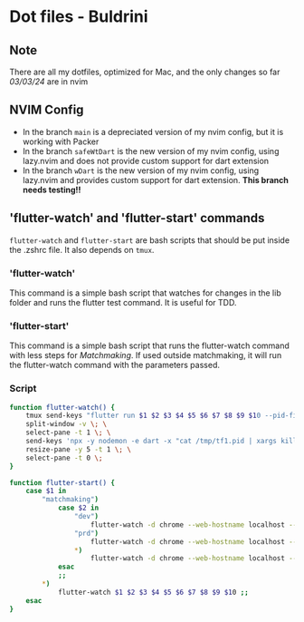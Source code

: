 # Dot files - Buldrini
## Note
There are all my dotfiles, optimized for Mac, and the only changes so far *03/03/24* are in nvim
## NVIM Config
- In the branch `main` is a depreciated version of my nvim config, but it is working with Packer
- In the branch `safeWtDart` is the new version of my nvim config, using lazy.nvim and does not provide custom support for dart extension
- In the branch `wDart` is the new version of my nvim config, using lazy.nvim and provides custom support for dart extension. **This branch needs testing!!**

## 'flutter-watch' and 'flutter-start' commands
`flutter-watch` and `flutter-start` are bash scripts that should be put inside the .zshrc file. It also depends on `tmux`.
### 'flutter-watch'
This command is a simple bash script that watches for changes in the lib folder and runs the flutter test command. It is useful for TDD.
### 'flutter-start'
This command is a simple bash script that runs the flutter-watch command with less steps for *Matchmaking*. If used outside matchmaking, it will run the flutter-watch command with the parameters passed.

### Script
```bash
function flutter-watch() {
    tmux send-keys "flutter run $1 $2 $3 $4 $5 $6 $7 $8 $9 $10 --pid-file=/tmp/tf1.pid" C-m \; \
    split-window -v \; \
    select-pane -t 1 \; \
    send-keys 'npx -y nodemon -e dart -x "cat /tmp/tf1.pid | xargs kill -s USR1"' C-m \; \
    resize-pane -y 5 -t 1 \; \
    select-pane -t 0 \;
}

function flutter-start() {
    case $1 in
        "matchmaking")
            case $2 in
                "dev")
                    flutter-watch -d chrome --web-hostname localhost --web-port 8000 --dart-define=API_URL=https://matchmaking-api-hml.fastdezine.com ;;
                "prd")
                    flutter-watch -d chrome --web-hostname localhost --web-port 8000 --dart-define=API_URL=https://matchmaking-api.fastdezine.com ;;
                *)
                    flutter-watch -d chrome --web-hostname localhost --web-port 8000 --dart-define=API_URL=http://localhost:8080 ;;
            esac
            ;;
        *)
            flutter-watch $1 $2 $3 $4 $5 $6 $7 $8 $9 $10 ;;
    esac
}
```
